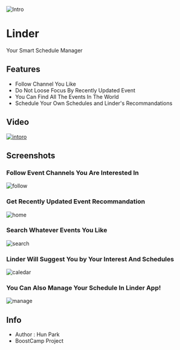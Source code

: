 ![Intro](https://github.com/BoostCamp/Linder/blob/master/Images/intro.png?raw=true)

# Linder
Your Smart Schedule Manager

## Features
- Follow Channel You Like
- Do Not Loose Focus By Recently Updated Event
- You Can Find All The Events In The World
- Schedule Your Own Schedules and Linder's Recommandations

## Video
[![intoro](https://i.ytimg.com/vi/1QdJR8WnQvU/hqdefault.jpg)](https://youtu.be/2QdJR8WnQvU)


## Screenshots
### Follow Event Channels You Are Interested In  <br/>
![follow](https://github.com/BoostCamp/Linder/blob/master/Images/follow_channel.png?raw=true)
### Get Recently Updated Event Recommandation <br/>
![home](https://github.com/BoostCamp/Linder/blob/master/Images/recent_event.png?raw=true)
### Search Whatever Events You Like <br/>
![search](https://github.com/BoostCamp/Linder/blob/master/Images/search.png?raw=true)
### Linder Will Suggest You by Your Interest And Schedules <br/>
![caledar](https://github.com/BoostCamp/Linder/blob/master/Images/recommandByUrSchedule.png?raw=true)
### You Can Also Manage Your Schedule In Linder App! <br/>
![manage](https://github.com/BoostCamp/Linder/blob/master/Images/Manage%20Schedules.png?raw=true)

## Info
- Author : Hun Park
- BoostCamp Project
